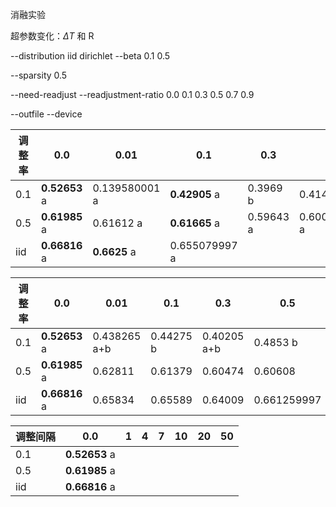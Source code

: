 消融实验

超参数变化：$\Delta T$ 和 R

--distribution iid dirichlet
--beta 0.1 0.5

--sparsity 0.5

--need-readjust
--readjustment-ratio 0.0 0.1 0.3 0.5 0.7 0.9

--outfile
--device



| 调整率 | 0.0           | 0.01          | 0.1           | 0.3       | 0.5           | 0.7       | 0.9           |
| ------ | ------------- | ------------- | ------------- | --------- | ------------- | --------- | ------------- |
| 0.1    | **0.52653** a | 0.139580001 a | **0.42905** a | 0.3969 b  | 0.41441 a     | 0.29787 b | 0.427239993 a |
| 0.5    | **0.61985** a | 0.61612 a     | **0.61665** a | 0.59643 a | 0.600710005 a | 0.60968 a | **0.6187** a  |
| iid    | **0.66816** a | **0.6625** a  | 0.655079997 a |           |               |           |               |

| 调整率 | 0.0           | 0.01         | 0.1       | 0.3         | 0.5         | 0.7          | 0.9          |
| ------ | ------------- | ------------ | --------- | ----------- | ----------- | ------------ | ------------ |
| 0.1    | **0.52653** a | 0.438265 a+b | 0.44275 b | 0.40205 a+b | 0.4853 b    | 0.428515 a+b | 0.416295 a+b |
| 0.5    | **0.61985** a | 0.62811      | 0.61379   | 0.60474     | 0.60608     | 0.61489      | 0.61472      |
| iid    | **0.66816** a | 0.65834      | 0.65589   | 0.64009     | 0.661259997 | 0.66066      | 0.65725      |

| 调整间隔 | 0.0           | 1    | 4    | 7    | 10   | 20   | 50   |
| -------- | ------------- | ---- | ---- | ---- | ---- | ---- | ---- |
| 0.1      | **0.52653** a |      |      |      |      |      |      |
| 0.5      | **0.61985** a |      |      |      |      |      |      |
| iid      | **0.66816** a |      |      |      |      |      |      |
